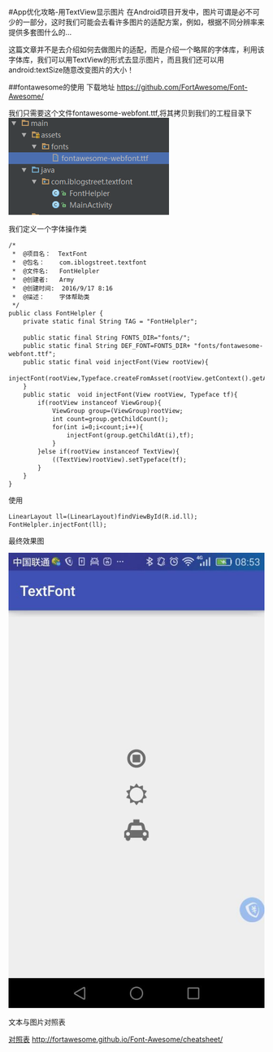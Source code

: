 #App优化攻略-用TextView显示图片
在Android项目开发中，图片可谓是必不可少的一部分，这时我们可能会去看许多图片的适配方案，例如，根据不同分辨率来提供多套图什么的…

这篇文章并不是去介绍如何去做图片的适配，而是介绍一个略屌的字体库，利用该字体库，我们可以用TextView的形式去显示图片，而且我们还可以用android:textSize随意改变图片的大小！

##fontawesome的使用
下载地址 https://github.com/FortAwesome/Font-Awesome/

我们只需要这个文件fontawesome-webfont.ttf,将其拷贝到我们的工程目录下
![icon](img/2016-09-17_083436.png)

我们定义一个字体操作类

	/*
	 *  @项目名：  TextFont 
	 *  @包名：    com.iblogstreet.textfont
	 *  @文件名:   FontHelpler
	 *  @创建者:   Army
	 *  @创建时间:  2016/9/17 8:16
	 *  @描述：    字体帮助类
	 */
	public class FontHelpler {
	    private static final String TAG = "FontHelpler";
	
	    public static final String FONTS_DIR="fonts/";
	    public static final String DEF_FONT=FONTS_DIR+ "fonts/fontawesome-webfont.ttf";
	    public static final void injectFont(View rootView){
	        injectFont(rootView,Typeface.createFromAsset(rootView.getContext().getAssets(),DEF_FONT));
	    }
	    public static  void injectFont(View rootView, Typeface tf){
	        if(rootView instanceof ViewGroup){
	            ViewGroup group=(ViewGroup)rootView;
	            int count=group.getChildCount();
	            for(int i=0;i<count;i++){
	                injectFont(group.getChildAt(i),tf);
	            }
	        }else if(rootView instanceof TextView){
	            ((TextView)rootView).setTypeface(tf);
	        }
	    }
	}

使用

	LinearLayout ll=(LinearLayout)findViewById(R.id.ll);
	FontHelpler.injectFont(ll);

最终效果图

![icon](img/result.jpg)


文本与图片对照表

[对照表](http://fortawesome.github.io/Font-Awesome/cheatsheet/) http://fortawesome.github.io/Font-Awesome/cheatsheet/